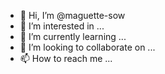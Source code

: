 - 👋 Hi, I’m @maguette-sow
- 👀 I’m interested in ...
- 🌱 I’m currently learning ...
- 💞️ I’m looking to collaborate on ...
- 📫 How to reach me ...

<!---
maguette-sow/maguette-sow is a ✨ special ✨ repository because its `README.md` (this file) appears on your GitHub profile.
You can click the Preview link to take a look at your changes.
--->
